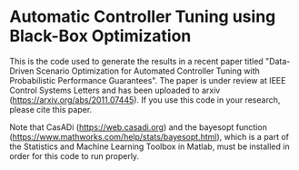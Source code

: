 # Automatic Controller Tuning using Black-Box Optimization 
This is the code used to generate the results in a recent paper titled "Data-Driven Scenario Optimization for Automated Controller Tuning with Probabilistic Performance Guarantees". The paper is under review at IEEE Control Systems Letters and has been uploaded to arxiv (https://arxiv.org/abs/2011.07445). If you use this code in your research, please cite this paper. 

Note that CasADi (https://web.casadi.org) and the bayesopt function (https://www.mathworks.com/help/stats/bayesopt.html), which is a part of the Statistics and Machine Learning Toolbox in Matlab, must be installed in order for this code to run properly.
